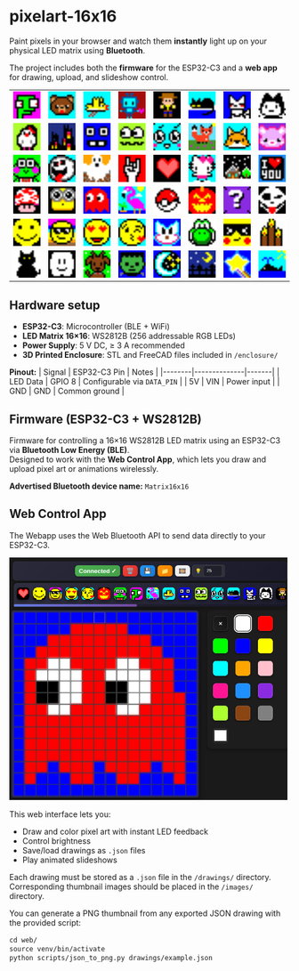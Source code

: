 # pixelart-16x16

Paint pixels in your browser and watch them **instantly** light up on your 
physical LED matrix using **Bluetooth**.  

The project includes both the **firmware** for the ESP32-C3 and a **web app** for drawing, upload, and slideshow control.

<table>

<tr>
<td><img src="web/images/alien.png" width="50" title="alien"></td>
<td><img src="web/images/bear.png" width="50" title="bear"></td>
<td><img src="web/images/bird.png" width="50" title="bird"></td>
<td><img src="web/images/bot.png" width="50" title="bot"></td>
<td><img src="web/images/buzz.png" width="50" title="buzz"></td>
<td><img src="web/images/cat1.png" width="50" title="cat"></td>
<td><img src="web/images/cat2.png" width="50" title="cat"></td>
<td><img src="web/images/cat3.png" width="50" title="cat"></td>
</tr>

<tr>
<td><img src="web/images/chicken.png" width="50" title="chicken"></td>
<td><img src="web/images/city.png" width="50" title="city"></td>
<td><img src="web/images/face1.png" width="50" title="face"></td>
<td><img src="web/images/face2.png" width="50" title="face"></td>
<td><img src="web/images/face3.png" width="50" title="face"></td>
<td><img src="web/images/fox1.png" width="50" title="fox"></td>
<td><img src="web/images/fox2.png" width="50" title="fox"></td>
<td><img src="web/images/bear2.png" width="50" title="bear"></td>
</tr>

<tr>
<td><img src="web/images/frog.png" width="50" title="frog"></td>
<td><img src="web/images/ghost1.png" width="50" title="ghost"></td>
<td><img src="web/images/ghost2.png" width="50" title="ghost"></td>
<td><img src="web/images/hand.png" width="50" title="hand"></td>
<td><img src="web/images/heart.png" width="50" title="heart"></td>
<td><img src="web/images/hellokitty.png" width="50" title="hellokitty"></td>
<td><img src="web/images/home.png" width="50" title="home"></td>
<td><img src="web/images/iloveyou.png" width="50" title="iloveyou"></td>
</tr>

<tr>
<td><img src="web/images/mario.png" width="50" title="mario"></td>
<td><img src="web/images/minion.png" width="50" title="minion"></td>
<td><img src="web/images/pacman.png" width="50" title="pacman"></td>
<td><img src="web/images/pinkflamingo.png" width="50" title="pinkflamingo"></td>
<td><img src="web/images/pockemon.png" width="50" title="pockemon"></td>
<td><img src="web/images/pumpkin.png" width="50" title="pumpkin"></td>
<td><img src="web/images/question.png" width="50" title="question"></td>
<td><img src="web/images/skull.png" width="50" title="skull"></td>
</tr>

<tr>
<td><img src="web/images/smiley1.png" width="50" title="smiley"></td>
<td><img src="web/images/smiley2.png" width="50" title="smiley"></td>
<td><img src="web/images/smiley3.png" width="50" title="smiley"></td>
<td><img src="web/images/smiley4.png" width="50" title="smiley"></td>
<td><img src="web/images/sonic.png" width="50" title="sonic"></td>
<td><img src="web/images/yoshi.png" width="50" title="yoshi"></td>
<td><img src="web/images/smiley5.png" width="50" title="smiley"></td>
<td><img src="web/images/candle.png" width="50" title="candle"></td>
</tr>

<tr>
<td><img src="web/images/cat4.png" width="50" title="cat"></td>
<td><img src="web/images/cloud.png" width="50" title="cloud"></td>
<td><img src="web/images/dog.png" width="50" title="dog"></td>
<td><img src="web/images/franchektein.png" width="50" title="franchektein"></td>
<td><img src="web/images/moon.png" width="50" title="moon"></td>
<td><img src="web/images/moon2.png" width="50" title="moon"></td>
<td><img src="web/images/star.png" width="50" title="star"></td>
<td><img src="web/images/whale.png" width="50" title="whale"></td>
</tr>
</table>

## Hardware setup

- **ESP32-C3**:  Microcontroller (BLE + WiFi)
- **LED Matrix 16×16**: WS2812B (256 addressable RGB LEDs)
- **Power Supply**:  5 V DC, ≥ 3 A recommended
- **3D Printed Enclosure**: STL and FreeCAD files included in `/enclosure/`

**Pinout:**
| Signal | ESP32-C3 Pin | Notes |
|--------|--------------|-------|
| LED Data | GPIO 8 | Configurable via `DATA_PIN` |
| 5V | VIN | Power input |
| GND | GND | Common ground |

## Firmware (ESP32-C3 + WS2812B)

Firmware for controlling a 16×16 WS2812B LED matrix using an ESP32-C3 via **Bluetooth Low Energy (BLE)**.  
Designed to work with the **Web Control App**, which lets you draw and upload pixel art or animations wirelessly.

**Advertised Bluetooth device name:** `Matrix16x16`

## Web Control App

The Webapp uses the Web Bluetooth API to send data directly to your ESP32-C3.

<img src="imgs/webapp.png" width="500" title="alien">

This web interface lets you:
- Draw and color pixel art with instant LED feedback
- Control brightness  
- Save/load drawings as `.json` files  
- Play animated slideshows

Each drawing must be stored as a `.json` file in the `/drawings/` directory.  
Corresponding thumbnail images should be placed in the `/images/` directory.

You can generate a PNG thumbnail from any exported JSON drawing with the provided script:

```
cd web/
source venv/bin/activate
python scripts/json_to_png.py drawings/example.json
```

